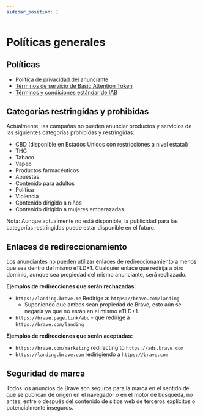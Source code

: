 ```yaml
---
sidebar_position: 1
---
```


# Políticas generales

## Políticas

- [Política de privacidad del anunciante](https://brave.com/privacy/advertiser/)
- [Términos de servicio de Basic Attention Token](https://basicattentiontoken.org/advertiser-terms-of-service/)
- [Términos y condiciones estándar de IAB](https://www.iab.com/wp-content/uploads/2015/06/IAB_4As-tsandcs-FINAL.pdf)

## Categorías restringidas y prohibidas

Actualmente, las campañas no pueden anunciar productos y servicios de las siguientes categorías prohibidas y restringidas:

- CBD (disponible en Estados Unidos con restricciones a nivel estatal)
- THC
- Tabaco
- Vapeo
- Productos farmacéuticos
- Apuestas
- Contenido para adultos
- Política
- Violencia
- Contenido dirigido a niños
- Contenido dirigido a mujeres embarazadas

Nota: Aunque actualmente no está disponible, la publicidad para las categorías restringidas puede estar disponible en el futuro.

## Enlaces de redireccionamiento

Los anunciantes no pueden utilizar enlaces de redireccionamiento a menos que sea dentro del mismo eTLD+1. Cualquier enlace que redirija a otro dominio, aunque sea propiedad del mismo anunciante, será rechazado.

**Ejemplos de redirecciones que serán rechazadas:**

- `https://landing.brave.me` Redirige a: `https://brave.com/landing`
  - Suponiendo que ambos sean propiedad de Brave, esto aún se negaría ya que no están en el mismo eTLD+1.
- `https://brave.page.link/abc` - que redirige a `https://brave.com/landing`

**Ejemplos de redirecciones que serán aceptadas:**

- `https://brave.com/marketing` redirecting to `https://ads.brave.com`
- `https://landing.brave.com` redirigiendo a `https://brave.com`

## Seguridad de marca

Todos los anuncios de Brave son seguros para la marca en el sentido de que se publican de origen en el navegador o en el motor de búsqueda, no antes, entre o después del contenido de sitios web de terceros explícitos o potencialmente inseguros.
